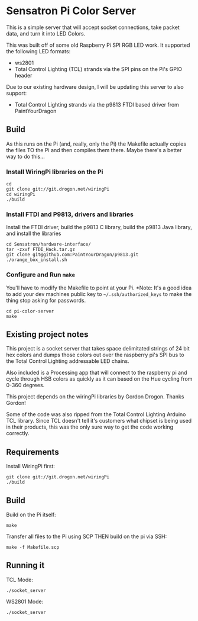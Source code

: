 # Sensatron Pi Color Server

This is a simple server that will accept socket connections, take packet data, and turn it into LED Colors.

This was built off of some old Raspberry Pi SPI RGB LED work. It supported the following LED formats:

- ws2801
- Total Control Lighting (TCL) strands via the SPI pins on the Pi's GPIO header

Due to our existing hardware design, I will be updating this server to also support:

- Total Control Lighting strands via the p9813 FTDI based driver from PaintYourDragon

## Build

As this runs on the Pi (and, really, only the Pi) the Makefile actually copies the files TO the Pi and then compiles them there. Maybe there's a better way to do this...

### Install WiringPi libraries on the Pi

```
cd
git clone git://git.drogon.net/wiringPi
cd wiringPi
./build
```

### Install FTDI and P9813, drivers and libraries

Install the FTDI driver, build the p9813 C library, build the p9813 Java library, and install the libraries

```
cd Sensatron/hardware-interface/
tar -zxvf FTDI_Hack.tar.gz
git clone git@github.com:PaintYourDragon/p9813.git
./orange_box_install.sh
```

### Configure and Run `make`

You'll have to modify the Makefile to point at your Pi. *Note: It's a good idea to add your dev machines public key to `~/.ssh/authorized_keys` to make the thing stop asking for passwords.

```
cd pi-color-server
make
```


## Existing project notes

This project is a socket server that takes space delimitated strings of 24 bit hex colors and 
dumps those colors out over the raspberry pi's SPI bus to the Total Control Lighting addressable 
LED chains.

Also included is a Processing app that will connect to the raspberry pi and cycle through HSB
colors as quickly as it can based on the Hue cycling from 0-360 degrees.

This project depends on the wiringPi libraries by Gordon Drogon. Thanks Gordon!

Some of the code was also ripped from the Total Control Lighting Arduino TCL library. Since TCL 
doesn't tell it's customers what chipset is being used in their products, this was the only sure
way to get the code working correctly.


## Requirements

Install WiringPi first:

```
git clone git://git.drogon.net/wiringPi
./build
```

## Build


Build on the Pi itself:

```
make
```

Transfer all files to the Pi using SCP THEN build on the pi via SSH:

```
make -f Makefile.scp
```

## Running it


TCL Mode:

```
./socket_server 
```

WS2801 Mode:

```
./socket_server 
```
